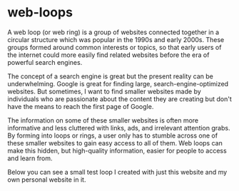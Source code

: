 # web-loops

A web loop (or web ring) is a group of websites connected together in a circular structure which was popular in the 1990s and early 2000s. These groups formed around common interests or topics, so that early users of the internet could more easily find related websites before the era of powerful search engines.

The concept of a search engine is great but the present reality can be underwhelming. Google is great for finding large, search-engine-optimized websites. But sometimes, I want to find smaller websites made by individuals who are passionate about the content they are creating but don't have the means to reach the first page of Google.

The information on some of these smaller websites is often more informative and less cluttered with links, ads, and irrelevant attention grabs. By forming into loops or rings, a user only has to stumble across one of these smaller websites to gain easy access to all of them. Web loops can make this hidden, but high-quality information, easier for people to access and learn from.

Below you can see a small test loop I created with just this website and my own personal website in it.
